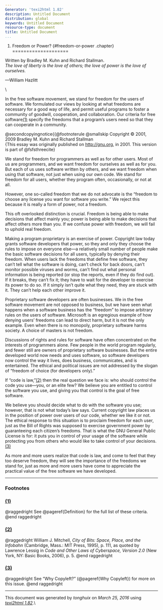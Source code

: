 ```yaml
---
Generator: 'texi2html 1.82'
description: Untitled Document
distribution: global
keywords: Untitled Document
resource-type: document
title: Untitled Document
...
```


1. Freedom or Power? {#freedom-or-power .chapter}
====================

Written by Bradley M. Kuhn and Richard Stallman.\
 *The love of liberty is the love of others; the love of power is the
love of ourselves.*

—William Hazlitt

\

In the free software movement, we stand for freedom for the users of
software. We formulated our views by looking at what freedoms are
necessary for a good way of life, and permit useful programs to foster a
community of goodwill, cooperation, and collaboration. Our criteria for
free software[(1)](#FOOT1) specify the freedoms that a program’s users
need so that they can cooperate in a community.

@secondcopyingnotice{{@footnoterule @smallskip Copyright © 2001, 2009
Bradley M. Kuhn and Richard Stallman\
 {This essay was originally published on <http://gnu.org>, in 2001. This
version is part of @fsfsthreecite}

We stand for freedom for programmers as well as for other users. Most of
us are programmers, and we want freedom for ourselves as well as for
you. But each of us uses software written by others, and we want freedom
when using that software, not just when using our own code. We stand for
freedom for all users, whether they program often, occasionally, or not
at all.

However, one so-called freedom that we do not advocate is the “freedom
to choose any license you want for software you write.” We reject this
because it is really a form of power, not a freedom.

This oft overlooked distinction is crucial. Freedom is being able to
make decisions that affect mainly you; power is being able to make
decisions that affect others more than you. If we confuse power with
freedom, we will fail to uphold real freedom.

Making a program proprietary is an exercise of power. Copyright law
today grants software developers that power, so they and only they
choose the rules to impose on everyone else—a relatively small number of
people make the basic software decisions for all users, typically by
denying their freedom. When users lack the freedoms that define free
software, they can’t tell what the software is doing, can’t check for
back doors, can’t monitor possible viruses and worms, can’t find out
what personal information is being reported (or stop the reports, even
if they do find out). If it breaks, they can’t fix it; they have to wait
for the developer to exercise its power to do so. If it simply isn’t
quite what they need, they are stuck with it. They can’t help each other
improve it.

Proprietary software developers are often businesses. We in the free
software movement are not opposed to business, but we have seen what
happens when a software business has the “freedom” to impose arbitrary
rules on the users of software. Microsoft is an egregious example of how
denying users’ freedoms can lead to direct harm, but it is not the only
example. Even when there is no monopoly, proprietary software harms
society. A choice of masters is not freedom.

Discussions of rights and rules for software have often concentrated on
the interests of programmers alone. Few people in the world program
regularly, and fewer still are owners of proprietary software
businesses. But the entire developed world now needs and uses software,
so software developers now control the way it lives, does business,
communicates, and is entertained. The ethical and political issues are
not addressed by the slogan of “freedom of choice (for developers
only).”

If “code is law,”[(2)](#FOOT2) then the real question we face is: who
should control the code you use—you, or an elite few? We believe you are
entitled to control the software you use, and giving you that control is
the goal of free software.

We believe you should decide what to do with the software you use;
however, that is not what today’s law says. Current copyright law places
us in the position of power over users of our code, whether we like it
or not. The ethical response to this situation is to proclaim freedom
for each user, just as the Bill of Rights was supposed to exercise
government power by guaranteeing each citizen’s freedoms. That is what
the GNU General Public License is for: it puts you in control of your
usage of the software while protecting you from others who would like to
take control of your decisions.[(3)](#FOOT3)

As more and more users realize that code is law, and come to feel that
they too deserve freedom, they will see the importance of the freedoms
we stand for, just as more and more users have come to appreciate the
practical value of the free software we have developed.

<div class="footnote">

------------------------------------------------------------------------

### Footnotes

### [(1)](#DOCF1)

@raggedright See @pageref{Definition} for the full list of these
criteria. @end raggedright

### [(2)](#DOCF2)

@raggedright William J. Mitchell, *City of Bits: Space, Place, and the
Infobahn* (Cambridge, Mass.: MIT Press, 1995), p. 111, as quoted by
Lawrence Lessig in *Code and Other Laws of Cyberspace, Version 2.0* (New
York, NY: Basic Books, 2006), p. 5. @end raggedright

### [(3)](#DOCF3)

@raggedright See “Why Copyleft?” (@pageref{Why Copyleft}) for more on
this issue. @end raggedright

</div>

------------------------------------------------------------------------

This document was generated by *tonghuix* on *March 25, 2016* using
[*texi2html 1.82*](http://www.nongnu.org/texi2html/).\
